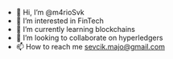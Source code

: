 - 👋 Hi, I’m @m4rioSvk
- 👀 I’m interested in FinTech
- 🌱 I’m currently learning blockchains
- 💞️ I’m looking to collaborate on hyperledgers
- 📫 How to reach me sevcik.majo@gmail.com

<!---
m4rioSvk/m4rioSvk is a ✨ special ✨ repository because its `README.md` (this file) appears on your GitHub profile.
You can click the Preview link to take a look at your changes.
--->
